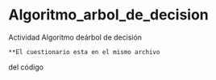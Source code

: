 # Algoritmo_arbol_de_decision
Actividad Algoritmo deárbol de decisión

    **El cuestionario esta en el mismo archivo 
del código
